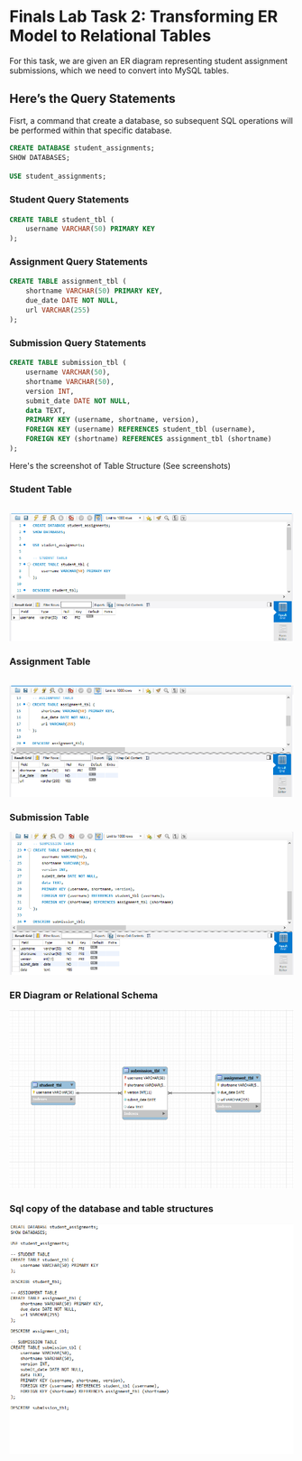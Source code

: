 # Finals Lab Task 2: Transforming ER Model to Relational Tables
For this task, we are given an ER diagram representing student assignment submissions, which we need to convert into MySQL tables.

## Here’s the Query Statements

Fisrt, a command that create a database, so subsequent SQL operations will be performed within that specific database.
```sql
CREATE DATABASE student_assignments;
SHOW DATABASES;

USE student_assignments;
```
### Student Query Statements
```sql
CREATE TABLE student_tbl (
    username VARCHAR(50) PRIMARY KEY
);
```
### Assignment Query Statements
```sql
CREATE TABLE assignment_tbl (
    shortname VARCHAR(50) PRIMARY KEY,
    due_date DATE NOT NULL,
    url VARCHAR(255)
);
```
### Submission Query Statements
```sql
CREATE TABLE submission_tbl (
    username VARCHAR(50),
    shortname VARCHAR(50),
    version INT,
    submit_date DATE NOT NULL,
    data TEXT,
    PRIMARY KEY (username, shortname, version),
    FOREIGN KEY (username) REFERENCES student_tbl (username),
    FOREIGN KEY (shortname) REFERENCES assignment_tbl (shortname)
);
```

Here's the screenshot of Table Structure (See screenshots)

### Student Table

  
![Sample Output](images/STUDENT.PNG)

### Assignment Table

  
![Sample Output](images/ASSIGNMENT.PNG)

### Submission Table


![Sample Output](images/SUBMISSIONS.PNG)

### ER Diagram or Relational Schema

![Sample Output](images/ER_DIAGRAM.PNG)

### Sql copy of the database and table structures
![sample Output](images/COPY2.png)

